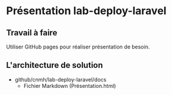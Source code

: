 # Présentation lab-deploy-laravel

## Travail à faire 
Utiliser GitHub pages pour réaliser présentation de besoin.

## L'architecture de solution 
- github/cnmh/lab-deploy-laravel/docs
  - Fichier Markdown (Présentation.html)